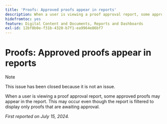 ```yaml
---
title: 'Proofs: Approved proofs appear in reports'
description: When a user is viewing a proof approval report, some approved proofs may appear in the report. This may occur even though the report is filtered to display only proofs that are awaiting approval.
hidefromtoc: yes
feature: Digital Content and Documents, Reports and Dashboards
exl-id: 12bf8b0e-f31b-4320-b7f1-ea9964e86bf7
---
```

# Proofs: Approved proofs appear in reports

>[!NOTE]
>
>This issue has been closed because it is not an issue.

When a user is viewing a proof approval report, some approved proofs may appear in the report. This may occur even though the report is filtered to display only proofs that are awaiting approval.

_First reported on July 15, 2024._
